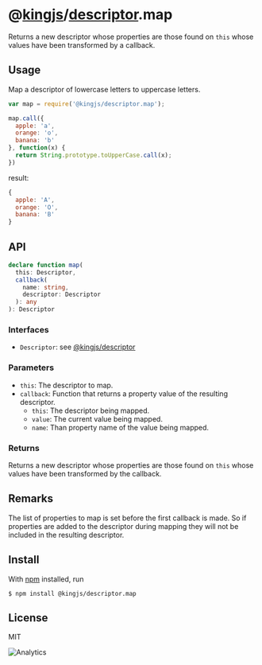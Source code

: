 # @[kingjs](https://www.npmjs.com/package/kingjs)/[descriptor](https://www.npmjs.com/package/@kingjs/descriptor).map
Returns a new descriptor whose properties are those found on `this` whose values have been transformed by a callback.
## Usage
Map a descriptor of lowercase letters to uppercase letters.
```js
var map = require('@kingjs/descriptor.map');

map.call({
  apple: 'a',
  orange: 'o',
  banana: 'b'
}, function(x) { 
  return String.prototype.toUpperCase.call(x); 
})
```
result:
```js
{
  apple: 'A',
  orange: 'O',
  banana: 'B'
}
```
## API
```ts
declare function map(
  this: Descriptor,
  callback(
    name: string, 
    descriptor: Descriptor
  ): any
): Descriptor
```
### Interfaces
- `Descriptor`: see [@kingjs/descriptor][descriptor]
### Parameters
- `this`: The descriptor to map.
- `callback`: Function that returns a property value of the resulting descriptor.
  - `this`: The descriptor being mapped.
  - `value`: The current value being mapped.
  - `name`: Than property name of the value being mapped.
### Returns
Returns a new descriptor whose properties are those found on `this` whose values have been transformed by the callback.
## Remarks
The list of properties to map is set before the first callback is made. So if properties are added to the descriptor during mapping they will not be included in the resulting descriptor.
## Install
With [npm](https://npmjs.org/) installed, run
```
$ npm install @kingjs/descriptor.map
```
## License
MIT

![Analytics](https://analytics.kingjs.net/descriptor/map)

  [descriptor]: https://www.npmjs.com/package/@kingjs/descriptor